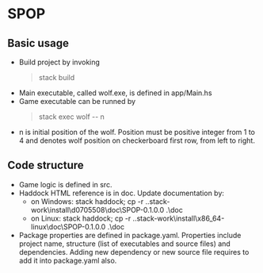 # SPOP

## Basic usage
 - Build project by invoking
   > stack build
 - Main executable, called wolf.exe, is defined in app/Main.hs
 - Game executable can be runned by
   > stack exec wolf -- n
 - n is initial position of the wolf. Position must be positive integer from 1 to 4 and denotes wolf position on checkerboard first row, from left to right.
 
 ## Code structure
  - Game logic is defined in src.
  - Haddock HTML reference is in doc. Update documentation by:
    - on Windows: stack haddock; cp -r .\.stack-work\install\d0705508\doc\SPOP-0.1.0.0 .\doc
    - on Linux:   stack haddock; cp -r .\.stack-work\install\x86_64-linux\doc\SPOP-0.1.0.0 .\doc
  - Package properties are defined in package.yaml. Properties include project name, structure (list of executables and source files) and dependencies. Adding new dependency or new source file requires to add it into package.yaml also. 

